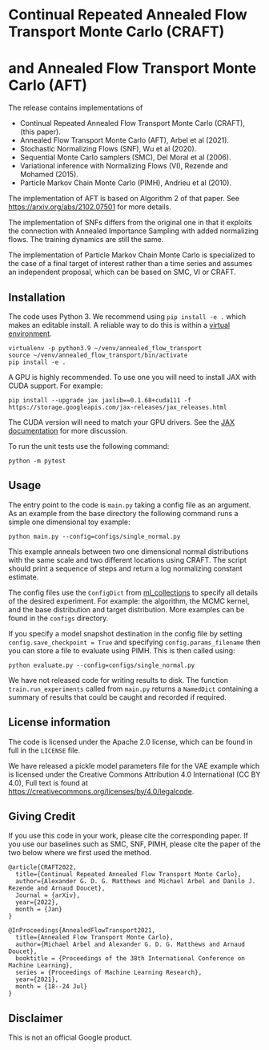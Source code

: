 # Continual Repeated Annealed Flow Transport Monte Carlo (CRAFT)
# and Annealed Flow Transport Monte Carlo (AFT)

The release contains implementations of

* Continual Repeated Annealed Flow Transport Monte Carlo (CRAFT), (this paper).
* Annealed Flow Transport Monte Carlo (AFT), Arbel et al (2021).
* Stochastic Normalizing Flows (SNF), Wu et al (2020).
* Sequential Monte Carlo samplers (SMC), Del Moral et al (2006).
* Variational inference with Normalizing Flows (VI), Rezende and Mohamed (2015).
* Particle Markov Chain Monte Carlo (PIMH), Andrieu et al (2010).

The implementation of AFT is based on Algorithm 2 of that paper.
See https://arxiv.org/abs/2102.07501 for more details.

The implementation of SNFs differs from the original one in that it exploits
the connection with Annealed Importance Sampling with added normalizing flows.
The training dynamics are still the same. 

The implementation of Particle Markov Chain Monte Carlo is specialized to
the case of a final target of interest rather than a time series and 
assumes an independent proposal, which can be based on SMC, VI or CRAFT.

## Installation

The code uses Python 3. We recommend using `pip install -e .` which makes an
editable install. A reliable way to do this is within a
[virtual environment](https://docs.python-guide.org/dev/virtualenvs/).

```
virtualenv -p python3.9 ~/venv/annealed_flow_transport
source ~/venv/annealed_flow_transport/bin/activate
pip install -e .
```

A GPU is highly recommended. To use one you will need to install JAX with CUDA
support. For example:

```
pip install --upgrade jax jaxlib==0.1.68+cuda111 -f
https://storage.googleapis.com/jax-releases/jax_releases.html
```

The CUDA version will need to match your GPU drivers.
See the [JAX documentation](https://github.com/google/jax#installation) for more
discussion.

To run the unit tests use the following command:

```
python -m pytest
```

## Usage

The entry point to the code is `main.py` taking a config file as an argument.
As an example from the base directory the following command runs a simple
one dimensional toy example:

```
python main.py --config=configs/single_normal.py
```

This example anneals between two one dimensional normal distributions with the
same scale and two different locations using CRAFT. The script should print a
sequence of steps and return a log normalizing constant estimate.


The config files use the `ConfigDict` from
[ml_collections](https://github.com/google/ml_collections) to specify all
details of the desired experiment. For example: the algorithm, the MCMC kernel,
and the base distribution and target distribution. More examples can be found in
the `configs` directory.

If you specify a model snapshot destination in the config file by setting 
`config.save_checkpoint = True` and specifying `config.params_filename` then you can
store a file to evaluate using PIMH. This is then called using:

```
python evaluate.py --config=configs/single_normal.py
```

We have not released code for writing results to disk. The function
`train.run_experiments` called from `main.py` returns a `NamedDict` containing a
summary of results that could be caught and recorded if required.

## License information

The code is licensed under the Apache 2.0 license, which can be found in full in
the `LICENSE` file.

We have released a pickle model parameters file for the VAE example which is
licensed under the Creative Commons Attribution 4.0 International (CC BY 4.0),
Full text is found at https://creativecommons.org/licenses/by/4.0/legalcode.

## Giving Credit

If you use this code in your work, please cite the corresponding paper. If you use our baselines such as SMC, SNF, PIMH, please cite the paper of the two below where we first used the method.

```
@article{CRAFT2022,
  title={Continual Repeated Annealed Flow Transport Monte Carlo},
  author={Alexander G. D. G. Matthews and Michael Arbel and Danilo J. Rezende and Arnaud Doucet},
  Journal = {arXiv},
  year={2022},
  month = {Jan}
}
```

```
@InProceedings{AnnealedFlowTransport2021,
  title={Annealed Flow Transport Monte Carlo},
  author={Michael Arbel and Alexander G. D. G. Matthews and Arnaud Doucet},
  booktitle = {Proceedings of the 38th International Conference on Machine Learning},
  series = {Proceedings of Machine Learning Research},
  year={2021},
  month = {18--24 Jul}
}
```

## Disclaimer

This is not an official Google product.
